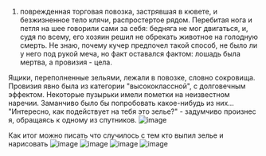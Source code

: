 1) поврежденная торговая повозка, застрявшая в кювете, и безжизненное тело клячи, распростертое рядом. Перебитая нога и петля на шее говорили сами за себя: бедняга не мог двигаться, и, судя по всему, его хозяин решил не обрекать животное на голодную смерть. Не знаю, почему кучер предпочел такой способ, не было ли у него под рукой меча, но факт оставался фактом: лошадь была мертва, а провизия - цела. 

Ящики, переполненные зельями, лежали в повозке, словно сокровища. Провизия явно была из категории "высококлассной", с долговечным эффектом. Некоторые пузырьки имели пометки на неизвестном наречии. Заманчиво было бы попробовать какое-нибудь из них… 
"Интересно, как подействует на тебя это зелье?" - задумчиво произнес я, обращаясь к одному из спутников.
![image](https://github.com/user-attachments/assets/b2497cf0-a480-4543-98a0-3d049f5abf5b)

Как итог можно писать что случилось с тем кто выпил зелье и нарисовать 
![image](https://github.com/user-attachments/assets/4c321756-b265-440e-a18f-664d0de64c95)
![image](https://github.com/user-attachments/assets/536ea942-fc06-4cf8-bfa7-7c366916e490)
![image](https://github.com/user-attachments/assets/bc82635b-c14a-46f5-9a36-71bbd3589099)
![image](https://github.com/user-attachments/assets/f0ef2d57-52e2-424e-92f5-bb6ce4b2d540)





